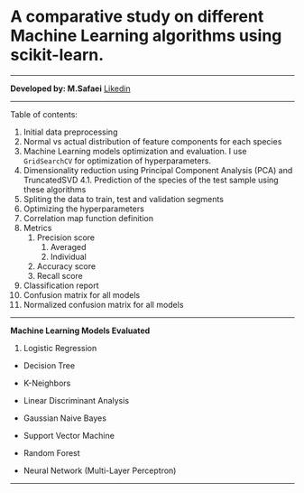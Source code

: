 # A comparative study on different Machine Learning algorithms using scikit-learn. 
***
**Developed by: M.Safaei**
[Likedin](https://www.linkedin.com/in/mattsafaei/)
***

Table of contents:
1. Initial data preprocessing
2. Normal vs actual distribution of feature components for each species
3. Machine Learning models optimization and evaluation. I use `GridSearchCV` for optimization of hyperparameters. 
4. Dimensionality reduction using Principal Component Analysis (PCA) and TruncatedSVD
    4.1. Prediction of the species of the test sample using these algorithms
5. Spliting the data to train, test and validation segments
6. Optimizing the hyperparameters
7. Correlation map function definition
8. Metrics
    1. Precision score
        1. Averaged
        3. Individual
    2. Accuracy score
    3. Recall score
9. Classification report
10. Confusion matrix for all models
11. Normalized confusion matrix for all models


***
**Machine Learning Models Evaluated**
1. Logistic Regression

- Decision Tree

- K-Neighbors

- Linear Discriminant Analysis
- Gaussian Naive Bayes

- Support Vector Machine

- Random Forest

- Neural Network (Multi-Layer Perceptron)
***
